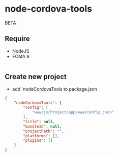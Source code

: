 # node-cordova-tools
BETA


## Require
* NodeJS
* ECMA 6

````shell

````

## Create new project

* add 'nodeCordovaTools to package.json
````json
{
	"nodeCordovaTools": {
		"config": [
			"www/js/Project/app/www/config.json"
		],
		"title": null,
		"bundleId": null,
		"projectPath": "",
		"platforms": [],
		"plugins": []
	}
}
````
